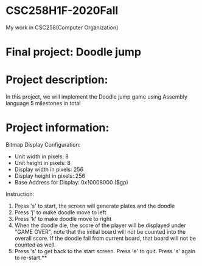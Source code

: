 # CSC258H1F-2020Fall
My work in CSC258(Computer Organization)
# Final project: Doodle jump
# Project description: 
In this project, we will implement the Doodle jump game using Assembly language
5 milestones in total
# Project information:
Bitmap Display Configuration:
- Unit width in pixels: 8
- Unit height in pixels: 8
- Display width in pixels: 256
- Display height in pixels: 256
- Base Address for Display: 0x10008000 ($gp)

Instruction:
1. Press 's' to start, the screen will generate plates and the doodle
2. Press 'j' to make doodle move to left
3. Press 'k' to make doodle move to right
4. When the doodle die, the score of the player will be displayed
   under "GAME OVER", note that the initial board will not be counted
   into the overall score. If the doodle fall from current board,
   that board will not be counted as well.
5. Press 's' to get back to the start screen. 
   Press 'e' to quit.
   Press 's' again to re-start.**
